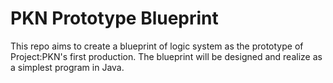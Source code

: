 # PKN Prototype Blueprint

This repo aims to create a blueprint of logic system as the prototype of Project:PKN's first production. The blueprint will be designed and realize as a simplest program in Java.
